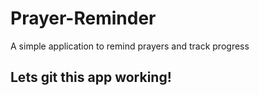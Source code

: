 # Prayer-Reminder

A simple application to remind prayers and track progress

## Lets git this app working!
